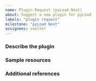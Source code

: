 ```yaml
---
name: Plugin Request (pyLoad Next)
about: Suggest a new plugin for pyLoad
labels: "plugin request"
milestone: "pyLoad Next"
assignees: vuolter
---
```


<!-- ANNOTATIONS LIKE THIS WILL NOT BE VISIBLE IN YOUR TICKET -->

### Describe the plugin

<!-- A clear and concise description of what you're asking for. -->

<!-- WRITE HERE -->

### Sample resources

<!-- Any sample link that can be used to test the plugin. -->

<!-- WRITE HERE - OPTIONAL -->

### Additional references

<!-- Any other reference, related issues, pull requests or screenshots about this request. -->

<!-- WRITE HERE - OPTIONAL -->
